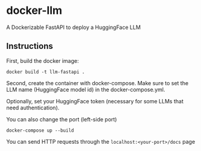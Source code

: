 # docker-llm
A Dockerizable FastAPI to deploy a HuggingFace LLM


## Instructions

First, build the docker image:

```shell
docker build -t llm-fastapi .
```

Second, create the container with docker-compose. Make sure to set the LLM name (HuggingFace model id) in the docker-compose.yml.

Optionally, set your HuggingFace token (necessary for some LLMs that need authentication).

You can also change the port (left-side port)

```shell
docker-compose up --build
```

You can send HTTP requests through the `localhost:<your-port>/docs` page